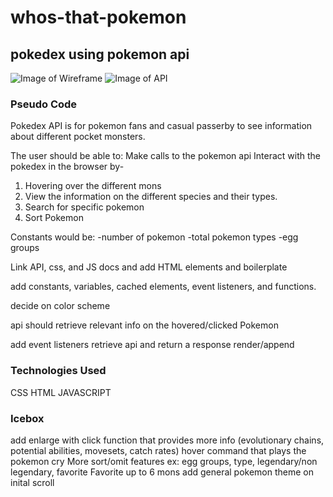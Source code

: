 # whos-that-pokemon
## pokedex using pokemon api

![Image of Wireframe](https://i.imgur.com/pnY9PHjh.jpg)
![Image of API](https://imgur.com/a/lSssVkS.jpg)

### Pseudo Code
Pokedex API is for pokemon fans and casual passerby to see information about different pocket monsters.

The user should be able to:
Make calls to the pokemon api
Interact with the pokedex in the browser by-
1. Hovering over the different mons
2. View the information on the different species and their types.
3. Search for specific pokemon
4. Sort Pokemon

Constants would be: 
-number of pokemon
-total pokemon types
-egg groups

Link API, css, and JS docs and add HTML elements and boilerplate

add  constants, variables, cached elements, event listeners, and functions.

decide on color scheme

api should retrieve relevant info on the hovered/clicked Pokemon

add event listeners
retrieve api and return a response
render/append

### Technologies Used
CSS
HTML
JAVASCRIPT

### Icebox

add enlarge with click function that provides more info (evolutionary chains, potential abilities, movesets, catch rates)
hover command that plays the pokemon cry
More sort/omit features ex: egg groups, type, legendary/non legendary, favorite
Favorite up to 6 mons
add general pokemon theme on inital scroll
